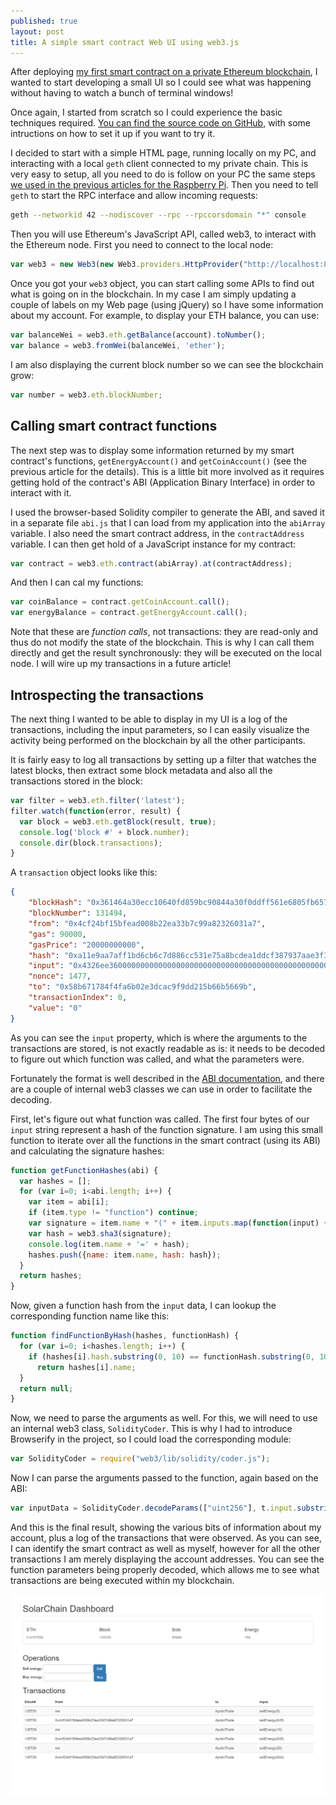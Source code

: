 ```yaml
---
published: true
layout: post
title: A simple smart contract Web UI using web3.js
---
```

After deploying [my first smart contract on a private Ethereum blockchain](http://hypernephelist.com/2016/06/01/deploying-my-first-smart-contract.html), I wanted to start developing a small UI so I could see what was happening without having to watch a bunch of terminal windows!

Once again, I started from scratch so I could experience the basic techniques required. [You can find the source code on GitHub](https://github.com/tomconte/solarchain-dashboard), with some intructions on how to set it up if you want to try it.

I decided to start with a simple HTML page, running locally on my PC, and interacting with a local `geth` client connected to my private chain. This is very easy to setup, all you need to do is follow on your PC the same steps [we used in the previous articles for the Raspberry Pi](http://hypernephelist.com/2016/05/30/deploying-a-private-Ethereum-blockchain.html). Then you need to tell `geth` to start the RPC interface and allow incoming requests:

``` sh
geth --networkid 42 --nodiscover --rpc --rpccorsdomain "*" console
```

Then you will use Ethereum's JavaScript API, called web3, to interact with the Ethereum node. First you need to connect to the local node:

``` javascript
var web3 = new Web3(new Web3.providers.HttpProvider("http://localhost:8545"));
```

Once you got your `web3` object, you can start calling some APIs to find out what is going on in the blockchain. In my case I am simply updating a couple of labels on my Web page (using jQuery) so I have some information about my account. For example, to display your ETH balance, you can use:

``` javascript
var balanceWei = web3.eth.getBalance(account).toNumber();
var balance = web3.fromWei(balanceWei, 'ether');
```

I am also displaying the current block number so we can see the blockchain grow:

``` javascript
var number = web3.eth.blockNumber;
```

## Calling smart contract functions

The next step was to display some information returned by my smart contract's functions, `getEnergyAccount()` and `getCoinAccount()` (see the previous article for the details). This is a little bit more involved as it requires getting hold of the contract's ABI (Application Binary Interface) in order to interact with it.

I used the browser-based Solidity compiler to generate the ABI, and saved it in a separate file `abi.js` that I can load from my application into the `abiArray` variable. I also need the smart contract address, in the `contractAddress` variable. I can then get hold of a JavaScript instance for my contract:

``` javascript
var contract = web3.eth.contract(abiArray).at(contractAddress);
```

And then I can cal my functions:

``` javascript
var coinBalance = contract.getCoinAccount.call();
var energyBalance = contract.getEnergyAccount.call();
```

Note that these are *function calls*, not transactions: they are read-only and thus do not modify the state of the blockchain. This is why I can call them directly and get the result synchronously: they will be executed on the local node. I will wire up my transactions in a future article!

## Introspecting the transactions

The next thing I wanted to be able to display in my UI is a log of the transactions, including the input parameters, so I can easily visualize the activity being performed on the blockchain by all the other participants.

It is fairly easy to log all transactions by setting up a filter that watches the latest blocks, then extract some block metadata and also all the transactions stored in the block:


``` javascript
var filter = web3.eth.filter('latest');
filter.watch(function(error, result) {
  var block = web3.eth.getBlock(result, true);
  console.log('block #' + block.number);
  console.dir(block.transactions);
}
```
  
A `transaction` object looks like this:

``` json
{
	"blockHash": "0x361464a30ecc10640fd859bc90844a30f0ddff561e6805fb657aff0567da7b4f",
	"blockNumber": 131494,
	"from": "0x4cf24bf15bfead008b22ea33b7c99a82326031a7",
	"gas": 90000,
	"gasPrice": "20000000000",
	"hash": "0xa11e9aa7aff1bd6cb6c7d886cc531e75a8bcdea1ddcf387937aae3f3a0addb20",
	"input": "0x4326ee36000000000000000000000000000000000000000000000000000000000000034b",
	"nonce": 1477,
	"to": "0x58b671784f4fa6b02e3dcac9f9dd215b66b5669b",
	"transactionIndex": 0,
	"value": "0"
}
```

As you can see the `input` property, which is where the arguments to the transactions are stored, is not exactly readable as is: it needs to be decoded to figure out which function was called, and what the parameters were.

Fortunately the format is well described in the [ABI documentation](https://github.com/ethereum/wiki/wiki/Ethereum-Contract-ABI), and there are a couple of internal web3 classes we can use in order to facilitate the decoding.

First, let's figure out what function was called. The first four bytes of our `input` string represent a hash of the function signature. I am using this small function to iterate over all the functions in the smart contract (using its ABI) and calculating the signature hashes:

``` javascript
function getFunctionHashes(abi) {
  var hashes = [];
  for (var i=0; i<abi.length; i++) {
    var item = abi[i];
    if (item.type != "function") continue;
    var signature = item.name + "(" + item.inputs.map(function(input) {return input.type;}).join(",") + ")";
    var hash = web3.sha3(signature);
    console.log(item.name + '=' + hash);
    hashes.push({name: item.name, hash: hash});
  }
  return hashes;
}
``` 

Now, given a function hash from the `input` data, I can lookup the corresponding function name like this:

``` javascript
function findFunctionByHash(hashes, functionHash) {
  for (var i=0; i<hashes.length; i++) {
    if (hashes[i].hash.substring(0, 10) == functionHash.substring(0, 10))
      return hashes[i].name;
  }
  return null;
}
```

Now, we need to parse the arguments as well. For this, we will need to use an internal web3 class, `SolidityCoder`. This is why I had to introduce Browserify in the project, so I could load the corresponding module:

``` javascript
var SolidityCoder = require("web3/lib/solidity/coder.js");
```

Now I can parse the arguments passed to the function, again based on the ABI:

``` javascript
var inputData = SolidityCoder.decodeParams(["uint256"], t.input.substring(10));
```

And this is the final result, showing the various bits of information about my account, plus a log of the transactions that were observed. As you can see, I can identify the smart contract as well as myself, however for all the other transactions I am merely displaying the account addresses. You can see the function parameters being properly decoded, which allows me to see what transactions are being executed within my blockchain.

![The Web UI dashboard](/images/snip_20160621160847.png)
